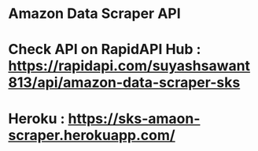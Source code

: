 # Amazon Data Scraper API
# Check API on RapidAPI Hub : https://rapidapi.com/suyashsawant813/api/amazon-data-scraper-sks
# Heroku : https://sks-amaon-scraper.herokuapp.com/
